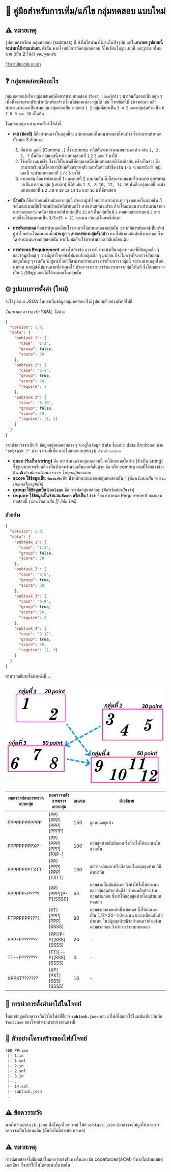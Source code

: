 # 🔗 คู่มือสำหรับการเพิ่ม/แก้ไข กลุ่มทดสอบ แบบใหม่

## ⚠️ หมายเหตุ

รูปแบบการเขียน กลุ่มทดสอบ (subtask) นี้ ยังไม่ได้นำมาใช้งานในปัจจุบัน แต่ใน**อนาคต รูปแบบนี้จะนำมาใช้งานแน่นอน** ดังนั้น หากโจทย์มีการจัดกลุ่มทดสอบ ก็ให้เขียนในรูปแบบนี้ และรูปแบบใหม่ด้วย (เป็น 2 ไฟล์) _ขอบคุณครับ_

[วิธีการเขียนรูปแบบเก่า](/Problem/SubtaskOld.md)

## ❓ กลุ่มทดสอบคืออะไร

กลุ่มทดสอบ(หรือ กลุ่มเทสเคส)คือการนำบททดสอบ (`Test case`)ต่าง ๆ มารวมกันออกเป็นกลุ่ม ๆ เพื่อที่จะสามารถปรับน้ำหนักหรือสร้างเงื่อนไขของแต่ละกลุ่มได้ เช่น โจทย์ข้อนี้มี `10` เทสเคส แล้วทำการแบ่งออกเป็นสามกลุ่ม กลุ่มแรกเป็น เทสเคส `1 2` กลุ่มที่สองเป็น `3 4 5` และกลุ่มสุดท้ายเป็น `6 7 8 9 และ 10` เป็นต้น

ในแต่ละกลุ่มจะสามารถตั้งค่าได้ดังนี้

- **เคส (ต้องมี)**
  ก็คือกำหนดว่าในกลุ่มนี้จะนำบททดสอบไหนมาทดสอบไหนบ้าง ซึ่งสามารถกำหนดทั้งหมด 3 ลักษณะ

  1. คั่นด้วย ลูกน้ำ(Comma `,`) ซึ่ง comma จะใช้คั่นระหว่างหมายเลขเคสต่าง เช่น `1, 2, 3, 7` นั้นคือ กลุ่มเคสนี้จะนำบททดสอบที่ `1` `2` `3` และ `7` มาใช้
  2. ใช้เครื่องหมายขีด ซึ่งจะใช้ในกรณีที่กลุ่มเคสนั้นมีบททดสอบที่เรียงติดกัน หรือเป็นช่วง ซึ่งสามารถเขียนได้โดยการเขียนตัวเลขสองตัว และคั่นด้วยตัวขีด เช่น `1-5` จะหมายถึงว่า กลุ่มเคสนี้ จะนำบททดสอบที่ `1` ถึง `5` มาใช้
  3. แบบผสม คือการนำแบบที่ 1 และแบบที่ 2 มาผสมกัน ซึ่งก็สามารถมองเครื่องหมาย comma ว่าเป็นการรวมกลุ่ม (union) ก็ได้ เช่น
     `1-3, 8-10, 12, 14-16` นั้นคือกลุ่มเคสนี้ จะนำบททดสอบที่ `1` `2` `3` `8` `9` `10` `12` `14` `15` และ `16` มาใช้ทดสอบ

- **น้ำหนัก**
  ก็คือกำหนดน้ำหนักของกลุ่มนี้ ถ้าหากผู้ทำโจทย์สามารถผ่านทุก ๆ เทสเคสในกลุ่มนั้น ก็จะได้คะแนนเป็นไปตามน้ำหนักที่กำหนดไว้ หากผ่านแค่บางส่วน ก็จะได้คะแนนบางส่วนตามจำนวนเทสเคสและน้ำหนัก เช่นหากมีน้ำหนักเป็น `35` แล้วในกลุ่มนั้นมี `5` เทสเคสและผ่านแค่ `3` เทสเคสก็จะได้คะแนนเป็น `3/5×35 = 21` คะแนน เว้นแต่ในกรณีถัดมา

- **การมัดเทสเคส**
  คือการกำหนดเงื่อนไขของการได้คะแนนของกลุ่มนั้น ๆ หากมีการมัดเคส(เป็นจริง) ผู้ทำโจทย์จะได้คะแนนเมื่อ**ผ่านทุก ๆ เทสเคสของกลุ่มดังกล่าว** หากไม่ผ่านแม้แต่หนึ่งเทสเคส ก็จะได้ `0` คะแนนจากกลุ่มเคสนั้น หากไม่มัดก็จะใช้การคำนวณปกติเหมือนเดิม

- **การกำหนด Requirement**
  อย่างในบ้างข้อ อาจจะมีการแบ่งเป็นกลุ่มเทสเคสที่มีข้อมูลเล็ก ๆ และข้อมูลใหญ่ ๆ การที่ผู้ทำโจทย์ยังไม่ผ่านกับกลุ่มเล็ก ๆ มาก่อน ก็จะไม่ควรที่จะตรวจกับกลุ่มข้อมูลใหญ่ ๆ เช่นกัน ซึ่งผู้แต่งโจทย์ก็สามารถกำหนดว่า การที่จะตรวจกลุ่มนี้ จะต้องผ่านกลุ่มไหนมาก่อน หากผู้ส่งไม่ผ่านตามที่กำหนดไว้ ตัวตรวจจะทำการข้ามการตรวจกลุ่มนี้ทันที ซึ่งได้ผลตรวจเป็น `S` _(Skip)_ และไม่ได้คะแนนในกลุ่มนั้น

## ⚙ รูปแบบการตั้งค่า (ใหม่)

จะใช้รูปแบบ _JSON_ ในการเก็บข้อมูลกลุ่มทดสอบ ซึ่งมีรูปแบบตัวอย่างดังต่อไปนี้

_ในอนาคต อาจรองรับ YAML ได้ด้วย_

```json
{
  "version": 1.0,
  "data": {
    "subtask 1": {
      "case": "1-2",
      "group": false,
      "score": 30
    },
    "subtask 2": {
      "case": "3-5",
      "group": true,
      "score": 70,
      "require": 1
    },
    "subtask 3": {
      "case": "6-10",
      "group": false,
      "score": 70,
      "require": [1, 2]
    }
  }
}
```

จากตัวอย่างจะเห็นว่า ข้อมูลกลุ่มทดสอบต่าง ๆ จะอยู่ในข้อมูล data ซึ่งแต่ละ data ก็จะประกอบด้วย `"subtask ?"` ต่าง ๆ ตามที่เห็น และในแต่ละ `subtask ก็จะประกอบด้วย`

- **case (รับเป็น string)**
  คือ การกำหนดว่ากลุ่มทดสอบนี้ จะใช้เทสเคสใดบ้าง (รับเป็น string) ซึ่งรูปแบบการเขียนคือ เป็นตัวเลขจำนวนเต็มบวกที่คั่นด้วย ขีด หรือ comma ตามที่ได้กล่าวข้างต้น
  _⚠️ต้องมีการกำหนด `case` ในทุกกลุ่มทดสอบ_
- **score ใช้ข้อมูลเป็น `จำนวนจริง`**
  คือ น้ำหนักคะแนนของกลุ่มทดสอบนั้น ๆ
  _(มีค่าเริ่มต้นเป็น จำนวนเทสเคสในกลุ่มนั้น)_
- **group ใช้ข้อมูลเป็น `Boolean`**
  คือ การมัดกลุ่มทดสอบ
  _(มีค่าเริ่มต้นเป็นจริง)_
- **require ใช้ข้อมูลเป็นจำนวน`เต็มบวก` หรือเป็น `list`**
  คือการกำหนด Requirement ของกลุ่มทดสอบนี้
  _(มีค่าเริ่มต้นเป็น [] ก็คือ ไม่มี)_

### ตัวอย่าง

```json
{
  "version": 1.0,
  "data": {
    "subtask 1": {
      "case": "1-2",
      "group": false,
      "score": 20
    },
    "subtask 2": {
      "case": "3-5",
      "group": true,
      "score": 30
    },
    "subtask 3": {
      "case": "6-8",
      "group": true,
      "score": 50,
      "require": 2
    },
    "subtask 4": {
      "case": "9-12",
      "group": true,
      "score": 50,
      "require": [1, 3]
    }
  }
}
```

สามารถอธิบายได้ภาพดังนี้...

![ตัวอย่างภาพ](/res/Subtask/Example.png)

| ผลตรวจก่อนการตรวจแบบกลุ่ม | ผลตรวจหลังการตรวจแบบกลุ่ม | คะแนน | คำอธิบาย                                                                                                                                             |
| ------------------------- | ------------------------- | ----- | ---------------------------------------------------------------------------------------------------------------------------------------------------- |
| PPPPPPPPPPPP              | (PP)\[PPP]\[PPP]\[PPPP]   | 150   | ถูกหมดอยู่แล้ว                                                                                                                                       |
| PPPPPPPPPXP-              | (PP)\[PPP]\[PPP]\[PXP-]   | 100   | กลุ่มสุดท้ายดันมัดเคส ซึ่งก็จะไม่ได้คะแนนในส่วนนั้น                                                                                                  |
| PPPPPPPPTXTT              | (PP)\[PPP]\[PPP]\[TXTT]   | 100   | แม้ว่าจะผิดมากหรือผิดน้อยในกลุ่มสุดท้าย ก็มีค่าเท่ากัน                                                                                               |
| PPPPPP-P????              | (PP)\[PPP]\[P-P]\[SSSS]   | 50    | กลุ่มสามนั้นดันมัดเคส จึงทำให้ไม่ได้คะแนน และกลุ่มสุดท้าย ดันมีข้อกำหนดคือต้องผ่านกลุ่มสามก่อน ซึ่งทำให้กลุ่มสุดท้ายโดนข้ามบททดสอบ                   |
| PTPPPPPP????              | (PT)\[PPP]\[PPP]\[SSSS]   | 90    | กลุ่มแรกผลาดแค่หนึ่งเทสเคส ซึ่งได้คะแนนเป็น 1/2×20=10คะแนน และเหมือนกันกับด้านบน ในกลุ่มสุดท้ายมีข้อกำหนดว่าต้องผ่านกลุ่มแรกก่อน จึงทำการข้ามบททดสอบ |
| PPP-P???????              | (PP)\[P-P]\[SSS]\[SSSS]   | 20    | -                                                                                                                                                    |
| TT--P???????              | (TT)\[--P]\[SSS]\[SSSS]   | 0     | -                                                                                                                                                    |
| XPPXT???????              | (XP)\[PXT]\[SSS]\[SSSS]   | 10    | -                                                                                                                                                    |

## 📃 การนำการตั้งค่ามาใส่ในโจทย์

ให้เอาข้อมูลดังกล่าว เก็บไว้ในไฟล์ที่ชื่อว่า **`subtask.json`** และนำไฟล์ได้แปะไว้ในแฟ้มเดียวกันกับ `Testcase` ของโจทย์ ตามตัวอย่างด้านล่างนี้

## 📁 ตัวอย่างโครงสร้างของไฟล์โจทย์

```
768 PPrime
 |- 1.in
 |- 1.sol
 |- 2.in
 |- 2.sol
 |- 3.in
 |- ...
 |- 14.sol
 |- subtask.json
 .
```

## ⚠ ข้อควรระวัง

หากไฟล์ `subtask.json` นั้นไม่ถูกไวยากรณ์ ไฟล์ `subtask.json` ดังกล่าวจะไม่ถูกใช้ และการตรวจจะเป็นไปตามเดิม (นั้นคือไม่มีการมัดเทสเคส)

## ⚠ หมายเหตุ

การมัดเทสอาจไม่มีผลต่อโหมดการแข่งขันบางโหมด เช่น codeforces(ACM) ที่หากไม่ผ่านแม้แต่เคสเดียว ก็จะทำให้ไม่ได้คะแนนในข้อนั้น
